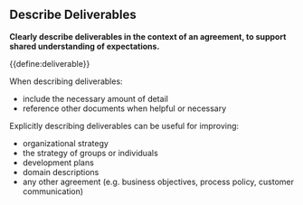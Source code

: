 ## Describe Deliverables

**Clearly describe deliverables in the context of an agreement, to support shared understanding of expectations.**

{{define:deliverable}}

When describing deliverables:

-   include the necessary amount of detail
-   reference other documents when helpful or necessary

Explicitly describing deliverables can be useful for improving: 

-   organizational strategy
-   the strategy of groups or individuals
-   development plans
-   domain descriptions
-   any other agreement (e.g. business objectives, process policy, customer communication)

